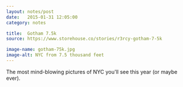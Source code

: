 ```yaml
---
layout: notes/post
date:   2015-01-31 12:05:00
category: notes

title:  Gotham 7.5k
source: https://www.storehouse.co/stories/r3rcy-gotham-7-5k

image-name: gotham-75k.jpg
image-alt: NYC from 7.5 thousand feet
---
```


The most mind-blowing pictures of NYC you'll see this year (or maybe ever).